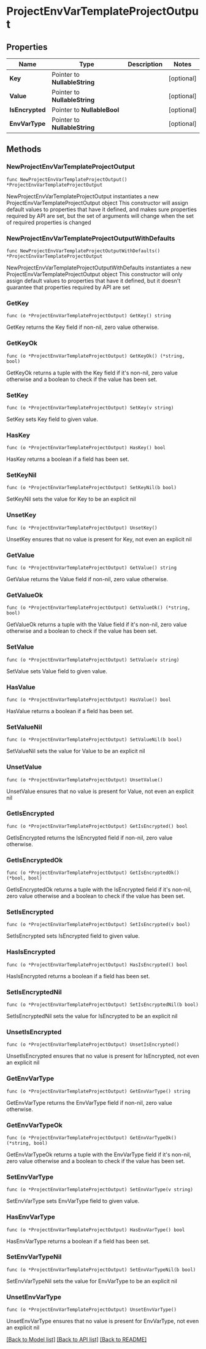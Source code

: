 # ProjectEnvVarTemplateProjectOutput

## Properties

Name | Type | Description | Notes
------------ | ------------- | ------------- | -------------
**Key** | Pointer to **NullableString** |  | [optional] 
**Value** | Pointer to **NullableString** |  | [optional] 
**IsEncrypted** | Pointer to **NullableBool** |  | [optional] 
**EnvVarType** | Pointer to **NullableString** |  | [optional] 

## Methods

### NewProjectEnvVarTemplateProjectOutput

`func NewProjectEnvVarTemplateProjectOutput() *ProjectEnvVarTemplateProjectOutput`

NewProjectEnvVarTemplateProjectOutput instantiates a new ProjectEnvVarTemplateProjectOutput object
This constructor will assign default values to properties that have it defined,
and makes sure properties required by API are set, but the set of arguments
will change when the set of required properties is changed

### NewProjectEnvVarTemplateProjectOutputWithDefaults

`func NewProjectEnvVarTemplateProjectOutputWithDefaults() *ProjectEnvVarTemplateProjectOutput`

NewProjectEnvVarTemplateProjectOutputWithDefaults instantiates a new ProjectEnvVarTemplateProjectOutput object
This constructor will only assign default values to properties that have it defined,
but it doesn't guarantee that properties required by API are set

### GetKey

`func (o *ProjectEnvVarTemplateProjectOutput) GetKey() string`

GetKey returns the Key field if non-nil, zero value otherwise.

### GetKeyOk

`func (o *ProjectEnvVarTemplateProjectOutput) GetKeyOk() (*string, bool)`

GetKeyOk returns a tuple with the Key field if it's non-nil, zero value otherwise
and a boolean to check if the value has been set.

### SetKey

`func (o *ProjectEnvVarTemplateProjectOutput) SetKey(v string)`

SetKey sets Key field to given value.

### HasKey

`func (o *ProjectEnvVarTemplateProjectOutput) HasKey() bool`

HasKey returns a boolean if a field has been set.

### SetKeyNil

`func (o *ProjectEnvVarTemplateProjectOutput) SetKeyNil(b bool)`

 SetKeyNil sets the value for Key to be an explicit nil

### UnsetKey
`func (o *ProjectEnvVarTemplateProjectOutput) UnsetKey()`

UnsetKey ensures that no value is present for Key, not even an explicit nil
### GetValue

`func (o *ProjectEnvVarTemplateProjectOutput) GetValue() string`

GetValue returns the Value field if non-nil, zero value otherwise.

### GetValueOk

`func (o *ProjectEnvVarTemplateProjectOutput) GetValueOk() (*string, bool)`

GetValueOk returns a tuple with the Value field if it's non-nil, zero value otherwise
and a boolean to check if the value has been set.

### SetValue

`func (o *ProjectEnvVarTemplateProjectOutput) SetValue(v string)`

SetValue sets Value field to given value.

### HasValue

`func (o *ProjectEnvVarTemplateProjectOutput) HasValue() bool`

HasValue returns a boolean if a field has been set.

### SetValueNil

`func (o *ProjectEnvVarTemplateProjectOutput) SetValueNil(b bool)`

 SetValueNil sets the value for Value to be an explicit nil

### UnsetValue
`func (o *ProjectEnvVarTemplateProjectOutput) UnsetValue()`

UnsetValue ensures that no value is present for Value, not even an explicit nil
### GetIsEncrypted

`func (o *ProjectEnvVarTemplateProjectOutput) GetIsEncrypted() bool`

GetIsEncrypted returns the IsEncrypted field if non-nil, zero value otherwise.

### GetIsEncryptedOk

`func (o *ProjectEnvVarTemplateProjectOutput) GetIsEncryptedOk() (*bool, bool)`

GetIsEncryptedOk returns a tuple with the IsEncrypted field if it's non-nil, zero value otherwise
and a boolean to check if the value has been set.

### SetIsEncrypted

`func (o *ProjectEnvVarTemplateProjectOutput) SetIsEncrypted(v bool)`

SetIsEncrypted sets IsEncrypted field to given value.

### HasIsEncrypted

`func (o *ProjectEnvVarTemplateProjectOutput) HasIsEncrypted() bool`

HasIsEncrypted returns a boolean if a field has been set.

### SetIsEncryptedNil

`func (o *ProjectEnvVarTemplateProjectOutput) SetIsEncryptedNil(b bool)`

 SetIsEncryptedNil sets the value for IsEncrypted to be an explicit nil

### UnsetIsEncrypted
`func (o *ProjectEnvVarTemplateProjectOutput) UnsetIsEncrypted()`

UnsetIsEncrypted ensures that no value is present for IsEncrypted, not even an explicit nil
### GetEnvVarType

`func (o *ProjectEnvVarTemplateProjectOutput) GetEnvVarType() string`

GetEnvVarType returns the EnvVarType field if non-nil, zero value otherwise.

### GetEnvVarTypeOk

`func (o *ProjectEnvVarTemplateProjectOutput) GetEnvVarTypeOk() (*string, bool)`

GetEnvVarTypeOk returns a tuple with the EnvVarType field if it's non-nil, zero value otherwise
and a boolean to check if the value has been set.

### SetEnvVarType

`func (o *ProjectEnvVarTemplateProjectOutput) SetEnvVarType(v string)`

SetEnvVarType sets EnvVarType field to given value.

### HasEnvVarType

`func (o *ProjectEnvVarTemplateProjectOutput) HasEnvVarType() bool`

HasEnvVarType returns a boolean if a field has been set.

### SetEnvVarTypeNil

`func (o *ProjectEnvVarTemplateProjectOutput) SetEnvVarTypeNil(b bool)`

 SetEnvVarTypeNil sets the value for EnvVarType to be an explicit nil

### UnsetEnvVarType
`func (o *ProjectEnvVarTemplateProjectOutput) UnsetEnvVarType()`

UnsetEnvVarType ensures that no value is present for EnvVarType, not even an explicit nil

[[Back to Model list]](../README.md#documentation-for-models) [[Back to API list]](../README.md#documentation-for-api-endpoints) [[Back to README]](../README.md)


